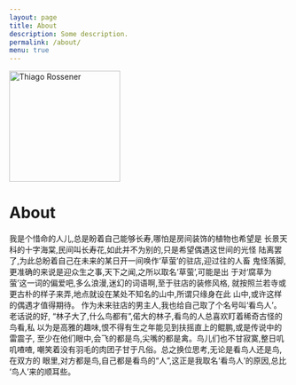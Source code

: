 ```yaml
---
layout: page
title: About
description: Some description.
permalink: /about/
menu: true
---
```


<img class="img-rounded" src="/assets/img/uploads/profile.png" alt="Thiago Rossener" width="200">

# About

我是个惜命的人儿,总是盼着自己能够长寿,哪怕是房间装饰的植物也希望是
长景天科的十字海棠,民间叫长寿花,如此并不为别的,只是希望偶遇这世间的光怪
陆离罢了,为此总盼着自己在未来的某日开一间唤作‘草萤’的驻店,迎过往的人畜
鬼怪落脚,更准确的来说是迎众生之事,天下之闻,之所以取名‘草萤’,可能是出
于对‘腐草为萤’这一词的偏爱吧,多么浪漫,迷幻的词语啊,至于驻店的装修风格,
就按照兰若寺或更古朴的样子来弄,地点就设在某处不知名的山中,所谓只缘身在此
山中,或许这样的偶遇才值得期待。
作为未来驻店的男主人,我也给自己取了个名号叫‘看鸟人’。老话说的好,
“林子大了,什么鸟都有”,偌大的林子,看鸟的人总喜欢盯着稀奇古怪的鸟看,私
以为是高雅的趣味,恨不得有生之年能见到扶摇直上的鲲鹏,或是传说中的雷震子,
至少在他们眼中,会飞的都是鸟,尖嘴的都是禽。鸟儿们也不甘寂寞,整日叽叽喳喳,
嘲笑着没有羽毛的肉团子甘于凡俗。总之换位思考,无论是看鸟人还是鸟,在双方的
眼里,对方都是鸟,自己都是看鸟的“人”,这正是我取名‘看鸟人’的原因,总比
‘鸟人’来的顺耳些。
